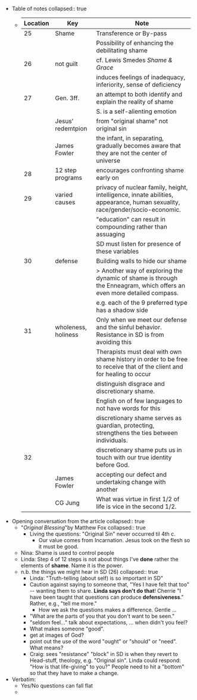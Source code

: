 - Table of notes
  collapsed:: true
	- | Location | Key                 | Note                                                                                                                        |
	  | -------- | ------------------- | --------------------------------------------------------------------------------------------------------------------------- |
	  | 25       | Shame               | Transference or By-pass                                                                                                     |
	  |          |                     | Possibility of enhancing the debilitating shame                                                                             |
	  | 26       | not guilt           | cf. Lewis Smedes *Shame & Grace*                                                                                            |
	  |          |                     | induces feelings of inadequacy, inferiority, sense of deficiency                                                            |
	  | 27       | Gen. 3ff.           | an attempt to both identify and explain the reality of shame                                                                |
	  |          |                     | S. is a self-alienting emotion                                                                                              |
	  |          | Jesus' redemtpion   | from "original shame" not original sin                                                                                      |
	  |          | James Fowler        | the infant, in separating, gradually becomes aware that they are not the center of universe                                 |
	  | 28       | 12 step programs    | encourages confronting shame early on                                                                                       |
	  | 29       | varied causes       | privacy of nuclear family, height, intelligence, innate abilities, appearance, human sexuality, race/gender/socio-economic. |
	  |          |                     | "education" can result in compounding rather than assuaging                                                                 |
	  |          |                     | SD must listen for presence of these variables                                                                              |
	  | 30       | defense             | Building walls to hide our shame                                                                                            |
	  |          |                     | > Another way of exploring the dynamic of shame is through the Enneagram, which offers an even more detailed compass.<br>   |
	  |          |                     | e.g. each of the 9 preferred type has a shadow side                                                                         |
	  | 31       | wholeness, holiness | Only when we meet our defense and the sinful behavior. Resistance in SD is from avoiding this                               |
	  |          |                     | Therapists must deal with own shame history in order to be free to receive that of the client and for healing to occur      |
	  |          |                     | distinguish disgrace and discretionary shame.                                                                               |
	  |          |                     | English on of few languages to not have words for this                                                                      |
	  |          |                     | discretionary shame serves as guardian, protecting, strengthens the ties between individuals.                               |
	  | 32       |                     | discretionary shame puts us in touch with our true identity before God.                                                     |
	  |          | James Fowler        | accepting our defect and undertaking change with another                                                                    |
	  |          | CG Jung             | What was virtue in first 1/2 of life is vice in the second 1/2.                                                             |
- Opening conversation from the article
  collapsed:: true
	- "*Original Blessing*"by Matthew Fox
	  collapsed:: true
		- Living the questions: "Original Sin" never occurred til 4th c.
			- Our value comes from Incarnation. Jesus took on the flesh so it must be good.
	- Nina: Shame is used to control people
	- Linda: Step 4 of 12 steps is not about things I've **done** rather the elements of **shame**. Name it is the power.
	- n.b. the things we might hear in SD (26)
	  collapsed:: true
		- Linda: "Truth-telling (about self) is so important in SD"
		- Caution against saying to someone that, "Yes I have felt that too" -- wanting them to share. **Linda says don't do that**! Cherrie "I have been taught that questions can produce **defensiveness**." Rather, e.g., "tell me more."
			- How we ask the questions makes a difference. Gentle ...
		- "What are the parts of you that you don't want to be seen."
		- "seldom feel..." talk about expectations, ... when didn't you feel?
		- What makes someone "good".
		- get at images of God?
		- point out the use of the word "ought" or "should" or "need". What means?
		- Craig: sees "resistance" "block" in SD is when they revert to Head-stuff, theology, e.g. "Original sin". Linda could respond: "How is that life-giving" to you?" People need to hit a "bottom" so that they have to make a change.
- Verbatim:
	- Yes/No questions can fall flat
	-